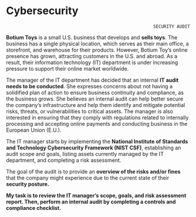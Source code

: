 # Cybersecurity
                                                            SECURITY AUDIT

__Botium Toys__ is a small U.S. business that develops and __sells toys__. The business has a single physical location, which serves as their main office, a 
storefront, and warehouse for their products. However, Botium Toy’s online presence has grown, attracting customers in the U.S. and abroad. As a result, their 
information technology (IT) department is under increasing pressure to support their online market worldwide.

The manager of the IT department has decided that an internal __IT audit needs to be conducted__. She expresses concerns about not having a solidified plan of action 
to ensure business continuity and compliance, as the business grows. She believes an internal audit can help better secure the company’s infrastructure and help
them identify and mitigate potential risks, threats, or vulnerabilities to critical assets. The manager is also interested in ensuring that they comply with 
regulations related to internally processing and accepting online payments and conducting business in the European Union (E.U.).

The IT manager starts by implementing the __National Institute of Standards and Technology Cybersecurity Framework (NIST CSF)__, establishing an audit scope and
goals, listing assets currently managed by the IT department, and completing a risk assessment.

The goal of the audit is to provide an __overview of the risks and/or fines__ that the company might experience due to the current state of their __security 
posture.__

__My task is to review the IT manager’s scope, goals, and risk assessment report. Then, perform an internal audit by completing a controls and compliance checklist.__
